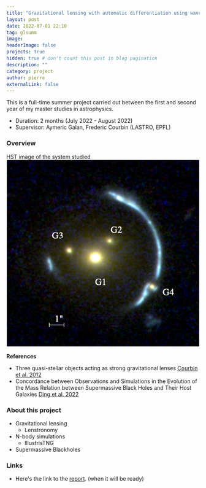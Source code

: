 ```yaml
---
title: "Gravitational lensing with automatic differentiation using wavelets"
layout: post
date: 2022-07-01 22:10
tag: glsumm
image:
headerImage: false
projects: true
hidden: true # don't count this post in blog pagination
description: ""
category: project
author: pierre
externalLink: false
---
```


This is a full-time summer project carried out between the first and second year of my master studies in astrophysics. 
* Duration: 2 months (July 2022 - August 2022)
* Supervisor: Aymeric Galan, Frederic Courbin (LASTRO, EPFL) 

### Overview



<figcaption class="caption"> HST image of the system studied </figcaption>
<img class="image" src="/assets/images/system.png" alt="Alt Text">


**References**
* Three quasi-stellar objects acting as strong gravitational lenses [Courbin et al. 2012](https://arxiv.org/abs/1110.5514)
* Concordance between Observations and Simulations in the Evolution of the Mass Relation between Supermassive Black Holes and Their Host Galaxies [Ding et al. 2022](https://arxiv.org/abs/2205.04481)


### About this project
* Gravitational lensing
   * Lenstronomy
* N-body simulations
   * IllustrisTNG
* Supermassive Blackholes

### Links
* Here's the link to the [report](). (when it will be ready) 
